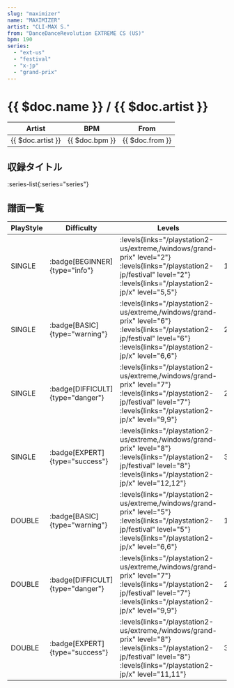 ```yaml
---
slug: "maximizer"
name: "MAXIMIZER"
artist: "CLI-MAX S."
from: "DanceDanceRevolution EXTREME CS (US)"
bpm: 190
series:
  - "ext-us"
  - "festival"
  - "x-jp"
  - "grand-prix"
---
```


# {{ $doc.name }} / {{ $doc.artist }}

|Artist|BPM|From|
|------|---|----|
|{{ $doc.artist }}|{{ $doc.bpm }}|{{ $doc.from }}|

## 収録タイトル

:series-list{:series="series"}

## 譜面一覧

|PlayStyle|Difficulty|Levels|Notes|Movie|
|---------|----------|------|-----|-----|
|SINGLE| :badge[BEGINNER]{type="info"}| :levels{links="/playstation2-us/extreme,/windows/grand-prix" level="2"} :levels{links="/playstation2-jp/festival" level="2"}  :levels{links="/playstation2-jp/x" level="5,5"}|148/0||
|SINGLE| :badge[BASIC]{type="warning"}| :levels{links="/playstation2-us/extreme,/windows/grand-prix" level="6"} :levels{links="/playstation2-jp/festival" level="6"}  :levels{links="/playstation2-jp/x" level="6,6"}|201/29||
|SINGLE| :badge[DIFFICULT]{type="danger"}| :levels{links="/playstation2-us/extreme,/windows/grand-prix" level="7"} :levels{links="/playstation2-jp/festival" level="7"}  :levels{links="/playstation2-jp/x" level="9,9"}|264/16||
|SINGLE| :badge[EXPERT]{type="success"}| :levels{links="/playstation2-us/extreme,/windows/grand-prix" level="8"} :levels{links="/playstation2-jp/festival" level="8"}  :levels{links="/playstation2-jp/x" level="12,12"}|360/9||
|DOUBLE| :badge[BASIC]{type="warning"}| :levels{links="/playstation2-us/extreme,/windows/grand-prix" level="5"} :levels{links="/playstation2-jp/festival" level="5"}  :levels{links="/playstation2-jp/x" level="6,6"}|192/4||
|DOUBLE| :badge[DIFFICULT]{type="danger"}| :levels{links="/playstation2-us/extreme,/windows/grand-prix" level="7"} :levels{links="/playstation2-jp/festival" level="7"}  :levels{links="/playstation2-jp/x" level="9,9"}|279/7||
|DOUBLE| :badge[EXPERT]{type="success"}| :levels{links="/playstation2-us/extreme,/windows/grand-prix" level="8"} :levels{links="/playstation2-jp/festival" level="8"}  :levels{links="/playstation2-jp/x" level="11,11"}|331/14||
